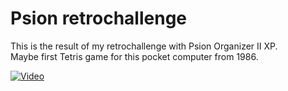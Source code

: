 # Psion retrochallenge

This is the result of my retrochallenge with Psion Organizer II XP.<br />
Maybe first Tetris game for this pocket computer from 1986.

[![Video](https://img.youtube.com/vi/arZiRCAWPq0/0.jpg)](https://www.youtube.com/watch?v=arZiRCAWPq0)
